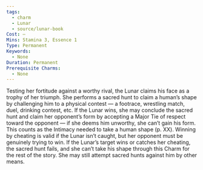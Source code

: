 ```yaml
---
tags:
  - charm
  - Lunar
  - source/lunar-book
Cost: —
Mins: Stamina 3, Essence 1
Type: Permanent
Keywords:
  - None
Duration: Permanent
Prerequisite Charms:
  - None
---
```

Testing her fortitude against a worthy rival, the Lunar claims his face as a trophy of her triumph. She performs a sacred hunt to claim a human’s shape by challenging him to a physical contest — a footrace, wrestling match, duel, drinking contest, etc. If the Lunar wins, she may conclude the sacred hunt and claim her opponent’s form by accepting a Major Tie of respect toward the opponent — if she deems him unworthy, she can’t gain his form. This counts as the Intimacy needed to take a human shape (p. XX). Winning by cheating is valid if the Lunar isn’t caught, but her opponent must be genuinely trying to win. If the Lunar’s target wins or catches her cheating, the sacred hunt fails, and she can’t take his shape through this Charm for the rest of the story. She may still attempt sacred hunts against him by other means.